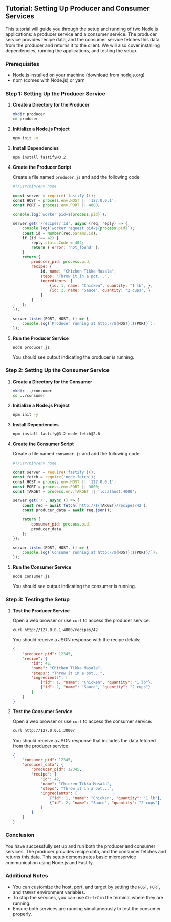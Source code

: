## Tutorial: Setting Up Producer and Consumer Services

This tutorial will guide you through the setup and running of two Node.js applications: a producer service and a consumer service. The producer service provides recipe data, and the consumer service fetches this data from the producer and returns it to the client. We will also cover installing dependencies, running the applications, and testing the setup.

### Prerequisites

- Node.js installed on your machine (download from [nodejs.org](https://nodejs.org/))
- npm (comes with Node.js) or yarn

### Step 1: Setting Up the Producer Service

1. **Create a Directory for the Producer**

   ```bash
   mkdir producer
   cd producer
   ```

2. **Initialize a Node.js Project**

   ```bash
   npm init -y
   ```

3. **Install Dependencies**

   ```bash
   npm install fastify@3.2
   ```

4. **Create the Producer Script**

   Create a file named `producer.js` and add the following code:

   ```javascript
   #!/usr/bin/env node

   const server = require('fastify')();
   const HOST = process.env.HOST || '127.0.0.1';
   const PORT = process.env.PORT || 4000;

   console.log(`worker pid=${process.pid}`);

   server.get('/recipes/:id', async (req, reply) => {
       console.log(`worker request pid=${process.pid}`);
       const id = Number(req.params.id);
       if (id !== 42) {
           reply.statusCode = 404;
           return { error: 'not_found' };
       }
       return {
           producer_pid: process.pid,
           recipe: {
               id, name: "Chicken Tikka Masala",
               steps: "Throw it in a pot...",
               ingredients: [
                   {id: 1, name: "Chicken", quantity: "1 lb", },
                   {id: 2, name: "Sauce", quantity: "2 cups", }
               ]
           }
       };
   });

   server.listen(PORT, HOST, () => {
       console.log(`Producer running at http://${HOST}:${PORT}`);
   });
   ```

5. **Run the Producer Service**

   ```bash
   node producer.js
   ```

   You should see output indicating the producer is running.

### Step 2: Setting Up the Consumer Service

1. **Create a Directory for the Consumer**

   ```bash
   mkdir ../consumer
   cd ../consumer
   ```

2. **Initialize a Node.js Project**

   ```bash
   npm init -y
   ```

3. **Install Dependencies**

   ```bash
   npm install fastify@3.2 node-fetch@2.6
   ```

4. **Create the Consumer Script**

   Create a file named `consumer.js` and add the following code:

   ```javascript
   #!/usr/bin/env node

   const server = require('fastify')();
   const fetch = require('node-fetch');
   const HOST = process.env.HOST || '127.0.0.1';
   const PORT = process.env.PORT || 3000;
   const TARGET = process.env.TARGET || 'localhost:4000';

   server.get('/', async () => {
       const req = await fetch(`http://${TARGET}/recipes/42`);
       const producer_data = await req.json();

       return {
           consumer_pid: process.pid,
           producer_data
       };
   });

   server.listen(PORT, HOST, () => {
       console.log(`Consumer running at http://${HOST}:${PORT}/`);
   });
   ```

5. **Run the Consumer Service**

   ```bash
   node consumer.js
   ```

   You should see output indicating the consumer is running.

### Step 3: Testing the Setup

1. **Test the Producer Service**

   Open a web browser or use `curl` to access the producer service:

   ```bash
   curl http://127.0.0.1:4000/recipes/42
   ```

   You should receive a JSON response with the recipe details:

   ```json
   {
       "producer_pid": 12345,
       "recipe": {
           "id": 42,
           "name": "Chicken Tikka Masala",
           "steps": "Throw it in a pot...",
           "ingredients": [
               {"id": 1, "name": "Chicken", "quantity": "1 lb"},
               {"id": 2, "name": "Sauce", "quantity": "2 cups"}
           ]
       }
   }
   ```

2. **Test the Consumer Service**

   Open a web browser or use `curl` to access the consumer service:

   ```bash
   curl http://127.0.0.1:3000/
   ```

   You should receive a JSON response that includes the data fetched from the producer service:

   ```json
   {
       "consumer_pid": 12345,
       "producer_data": {
           "producer_pid": 12345,
           "recipe": {
               "id": 42,
               "name": "Chicken Tikka Masala",
               "steps": "Throw it in a pot...",
               "ingredients": [
                   {"id": 1, "name": "Chicken", "quantity": "1 lb"},
                   {"id": 2, "name": "Sauce", "quantity": "2 cups"}
               ]
           }
       }
   }
   ```

### Conclusion

You have successfully set up and run both the producer and consumer services. The producer provides recipe data, and the consumer fetches and returns this data. This setup demonstrates basic microservice communication using Node.js and Fastify.

### Additional Notes

- You can customize the host, port, and target by setting the `HOST`, `PORT`, and `TARGET` environment variables.
- To stop the services, you can use `Ctrl+C` in the terminal where they are running.
- Ensure both services are running simultaneously to test the consumer properly.
